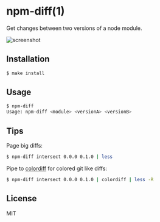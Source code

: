 
# npm-diff(1)

  Get changes between two versions of a node module.

  ![screenshot](https://i.cloudup.com/RgiBccKvdt.png)

## Installation

```bash
$ make install
```

## Usage

```bash
$ npm-diff
Usage: npm-diff <module> <versionA> <versionB>
```

## Tips

  Page big diffs:

```bash
$ npm-diff intersect 0.0.0 0.1.0 | less
``` 

  Pipe to [colordiff](http://www.colordiff.org) for colored git like diffs:

```bash
$ npm-diff intersect 0.0.0 0.1.0 | colordiff | less -R
```

## License

  MIT

